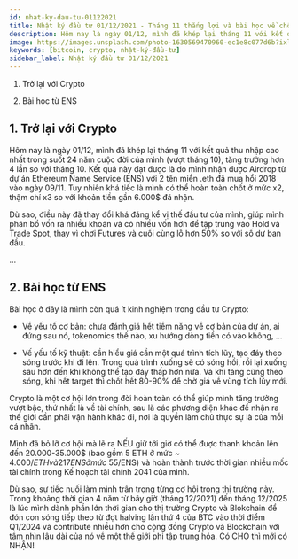 ```yaml
---
id: nhat-ky-dau-tu-01122021
title: Nhật ký đầu tư 01/12/2021 - Tháng 11 thắng lợi và bài học về chốt lời
description: Hôm nay là ngày 01/12, mình đã khép lại tháng 11 với kết quả thu nhập cao nhất trong suốt 24 năm cuộc đời của mình (vượt tháng 10), tăng trưởng hơn 4 lần so với tháng 10
image: https://images.unsplash.com/photo-1630569470960-ec1e8c077d6b?ixlib=rb-1.2.1&ixid=MnwxMjA3fDB8MHxwaG90by1wYWdlfHx8fGVufDB8fHx8&auto=format&fit=crop&w=872&q=80
keywords: [bitcoin, crypto, nhật-ký-đầu-tư]
sidebar_label: Nhật ký đầu tư 01/12/2021
---
```


1. Trở lại với Crypto

2. Bài học từ ENS

<!--truncate-->

## 1. Trở lại với Crypto

Hôm nay là ngày 01/12, mình đã khép lại tháng 11 với kết quả thu nhập cao nhất trong suốt 24 năm cuộc
đời của mình (vượt tháng 10), tăng trưởng hơn 4 lần so với tháng 10. Kết quả này đạt được là do mình nhận được Airdrop từ dự án Ethereum Name Service (ENS) với 2 tên miền .eth đã mua hồi 2018 vào ngày 09/11. Tuy nhiên khá tiếc là mình có thể hoàn toàn chốt ở mức x2, thậm chí x3 so với khoản tiền gần 6.000$ đã nhận.

Dù sao, điều này đã thay đổi khá đáng kể vị thế đầu tư của mình, giúp mình phân bổ vốn ra nhiều khoản và có nhiều vốn hơn để tập trung vào Hold và Trade Spot, thay vì chơi Futures và cuối cùng lỗ hơn 50% so với số dư ban đầu.

…

## 2. Bài học từ ENS

Bài học ở đây là mình còn quá ít kinh nghiệm trong đầu tư Crypto:

- Về yếu tố cơ bản: chưa đánh giá hết tiềm năng về cơ bản của dự án, ai đứng sau nó, tokenomics thế nào, xu hướng dòng tiền có vào không, …

- Vế yếu tố kỹ thuật: cần hiểu giá cần một quá trình tích lũy, tạo đáy theo sóng trước khi đi lên. Trong quá trình xuống sẽ có sóng hồi, rồi lại xuống sâu hơn đến khi không thể tạo đáy thấp hơn nữa. Và khi tăng cũng theo sóng, khi hết target thì chốt hết 80-90% để chờ giá về vùng tích lũy mới.

Crypto là một cơ hội lớn trong đời hoàn toàn có thể giúp mình tăng trưởng vượt bậc, thứ nhất là về tài chính, sau là các phương diện khác để nhận ra thế giới cần phải vận hành khác đi, nơi là quyền làm chủ thực sự là của mỗi cá nhân.

Mình đã bỏ lỡ cơ hội mà lẽ ra NẾU giữ tới giờ có thể được thanh khoản lên đến 20.000-35.000$ (bao gồm 5 ETH ở mức ~ 4.000$/ETH và 217 ENS ở mức ~ 55$/ENS) và hoàn thành trước thời gian nhiều mốc tài chính trong Kế hoạch tài chính 2041 của mình.

Dù sao, sự tiếc nuối làm mình trân trọng từng cơ hội trong thị trường này. Trong khoảng thời gian 4 năm từ bây giờ (tháng 12/2021) đến tháng 12/2025 là lúc mình dành phần lớn thời gian cho thị trường Crypto và Blokchain để đón con sóng tiếp theo từ đợt halving lần thứ 4 của BTC vào thời điểm Q1/2024 và contribute nhiều hơn cho cộng đồng Crypto và Blockchain với tầm nhìn lâu dài của nó về một thế giới phi tập trung hóa. Có CHO thì mới có NHẬN!
